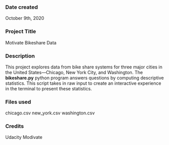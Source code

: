 ### Date created
October 9th, 2020

### Project Title
Motivate Bikeshare Data

### Description
This project explores data from bike share systems for three major cities in the
United States—Chicago, New York City, and Washington. The **bikeshare.py**
python program answers questions by computing descriptive statistics. This
script takes in raw input to create an interactive experience in the terminal
to present these statistics.

### Files used
chicago.csv
new_york.csv
washington.csv

### Credits
Udacity
Modivate
